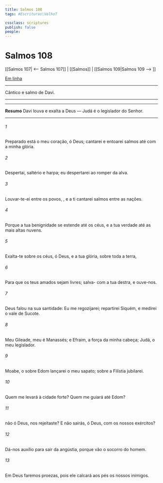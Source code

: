 ```yaml
---
title: Salmos 108
tags: #Escrituras\VelhoT

cssclass: scriptures
publish: false
people:
---
```


# Salmos 108
[[Salmos 107| <-- Salmos 107]] | [[Salmos]] | [[Salmos 109|Salmos 109 --> ]]

[Em linha](https://churchofjesuschrist.org/study/scriptures/ot/ps/108?lang=por)

---
Cântico e salmo de Davi.

---

---
__Resumo__
Davi louva e exalta a Deus — Judá é o legislador do Senhor.

---
###### 1 
Preparado está o meu coração, ó Deus; cantarei e entoarei salmos até com a minha glória.

###### 2 
Despertai, saltério e harpa; eu  despertarei ao romper da alva.

###### 3 
Louvar-te-ei entre os povos, , e a ti cantarei salmos entre as nações.

###### 4 
Porque a tua benignidade se estende até os céus, e a tua verdade  até as mais altas nuvens.

###### 5 
Exalta-te sobre os céus, ó Deus, e a tua glória, sobre toda a terra,

###### 6 
Para que os teus amados sejam livres; salva- com a tua destra, e ouve-nos.

###### 7 
Deus falou na sua santidade: Eu me regozijarei; repartirei Siquém, e medirei o vale de Sucote.

###### 8 
Meu  Gileade, meu é Manassés; e Efraim, a força da minha cabeça; Judá, o meu legislador.

###### 9 
Moabe, o  sobre Edom lançarei o meu sapato; sobre a Filístia jubilarei.

###### 10 
Quem me levará à cidade forte? Quem me guiará até Edom?

###### 11 
 não  ó Deus,  nos rejeitaste? E não sairás, ó Deus, com os nossos exércitos?

###### 12 
Dá-nos auxílio para sair da angústia, porque vão  o socorro  do homem.

###### 13 
Em Deus faremos proezas, pois ele calcará aos pés os nossos inimigos.

